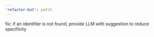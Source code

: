 ```yaml
---
'refactor-bot': patch
---
```


fix: if an identifier is not found, provide LLM with suggestion to reduce
specificity
